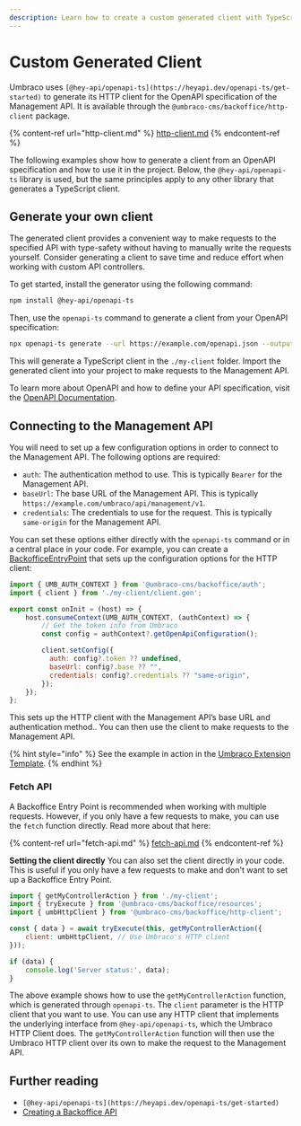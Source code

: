 ```yaml
---
description: Learn how to create a custom generated client with TypeScript types for your OpenAPI specification.
---
```


# Custom Generated Client

Umbraco uses `[@hey-api/openapi-ts](https://heyapi.dev/openapi-ts/get-started)` to generate its HTTP client for the OpenAPI specification of the Management API. It is available through the `@umbraco-cms/backoffice/http-client` package.

{% content-ref url="http-client.md" %}
[http-client.md](http-client.md)
{% endcontent-ref %}

The following examples show how to generate a client from an OpenAPI specification and how to use it in the project. Below, the `@hey-api/openapi-ts` library is used, but the same principles apply to any other library that generates a TypeScript client.

## Generate your own client

The generated client provides a convenient way to make requests to the specified API with type-safety without having to manually write the requests yourself. Consider generating a client to save time and reduce effort when working with custom API controllers.

To get started, install the generator using the following command:

```bash
npm install @hey-api/openapi-ts
```

Then, use the `openapi-ts` command to generate a client from your OpenAPI specification:

```bash
npx openapi-ts generate --url https://example.com/openapi.json --output ./my-client
```

This will generate a TypeScript client in the `./my-client` folder. Import the generated client into your project to make requests to the Management API.

To learn more about OpenAPI and how to define your API specification, visit the [OpenAPI Documentation](https://swagger.io/specification/).

## Connecting to the Management API

You will need to set up a few configuration options in order to connect to the Management API. The following options are required:

- `auth`: The authentication method to use. This is typically `Bearer` for the Management API.
- `baseUrl`: The base URL of the Management API. This is typically `https://example.com/umbraco/api/management/v1`.
- `credentials`: The credentials to use for the request. This is typically `same-origin` for the Management API.

You can set these options either directly with the `openapi-ts` command or in a central place in your code. For example, you can create a [BackofficeEntryPoint](../../extending-overview/extension-types/backoffice-entry-point.md) that sets up the configuration options for the HTTP client:

```javascript
import { UMB_AUTH_CONTEXT } from '@umbraco-cms/backoffice/auth';
import { client } from './my-client/client.gen';

export const onInit = (host) => {
    host.consumeContext(UMB_AUTH_CONTEXT, (authContext) => {
        // Get the token info from Umbraco
        const config = authContext?.getOpenApiConfiguration();

        client.setConfig({
          auth: config?.token ?? undefined,
          baseUrl: config?.base ?? "",
          credentials: config?.credentials ?? "same-origin",
        });
    });
};
```

This sets up the HTTP client with the Management API’s base URL and authentication method.. You can then use the client to make requests to the Management API.

{% hint style="info" %}
See the example in action in the [Umbraco Extension Template](../../development-flow/umbraco-extension-template.md).
{% endhint %}

### Fetch API

A Backoffice Entry Point is recommended when working with multiple requests. However, if you only have a few requests to make, you can use the `fetch` function directly. Read more about that here:

{% content-ref url="fetch-api.md" %}
[fetch-api.md](fetch-api.md)
{% endcontent-ref %}

**Setting the client directly**
You can also set the client directly in your code. This is useful if you only have a few requests to make and don't want to set up a Backoffice Entry Point.

```javascript
import { getMyControllerAction } from './my-client';
import { tryExecute } from '@umbraco-cms/backoffice/resources';
import { umbHttpClient } from '@umbraco-cms/backoffice/http-client';

const { data } = await tryExecute(this, getMyControllerAction({
    client: umbHttpClient, // Use Umbraco's HTTP client
}));

if (data) {
    console.log('Server status:', data);
}
```

The above example shows how to use the `getMyControllerAction` function, which is generated through `openapi-ts`. The `client` parameter is the HTTP client that you want to use. You can use any HTTP client that implements the underlying interface from `@hey-api/openapi-ts`, which the Umbraco HTTP Client does. The `getMyControllerAction` function will then use the Umbraco HTTP client over its own to make the request to the Management API.

## Further reading

- `[@hey-api/openapi-ts](https://heyapi.dev/openapi-ts/get-started)`
- [Creating a Backoffice API](../../../tutorials/creating-a-backoffice-api/README.md)
